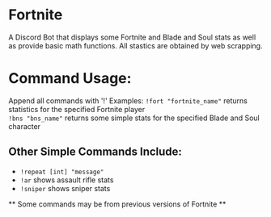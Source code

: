 # Fortnite

A Discord Bot that displays some Fortnite and Blade and Soul stats as well as provide basic math functions.
All stastics are obtained by web scrapping.


# Command Usage:
Append all commands with '!'
Examples:
`!fort "fortnite_name"` returns statistics for the specified Fortnite player  
`!bns "bns_name"` returns some simple stats for the specified Blade and Soul character  
  
## Other Simple Commands Include: 
 * `!repeat [int] "message"`
 * `!ar` shows assault rifle stats
 * `!sniper` shows sniper stats  
 
** Some commands may be from previous versions of Fortnite **
